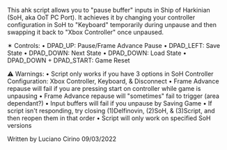 This ahk script allows you to "pause buffer" inputs in Ship of Harkinian (SoH, aka OoT PC Port). 
It achieves it by changing your controller configuration in SoH to "Keyboard" temporarily during unpause
and then swapping it back to "Xbox Controller" once unpaused.

✶ Controls:
	• DPAD_UP: 			Pause/Frame Advance Pause
	• DPAD_LEFT: 			Save State
	• DPAD_DOWN: 			Next State
	• DPAD_DOWN: 			Load State
	• DPAD_DOWN + DPAD_START: 	Game Reset

⚠ Warnings:
	• Script only works if you have 3 options in SoH Controller Configuration: Xbox Controller, Keyboard, & Disconnect
	• Frame Advance repause will fail if you are pressing start on controller while game is unpausing
	• Frame Advance repause will "sometimes" fail to trigger  (area dependant?)
	• Input buffers will fail if you unpause by Saving Game
	• If script isn't responding, try closing (1)Delfinovin, (2)SoH, & (3)Script, and then reopen them in that order
	• Script will only work on specified SoH versions

Written by Luciano Cirino 09/03/2022
